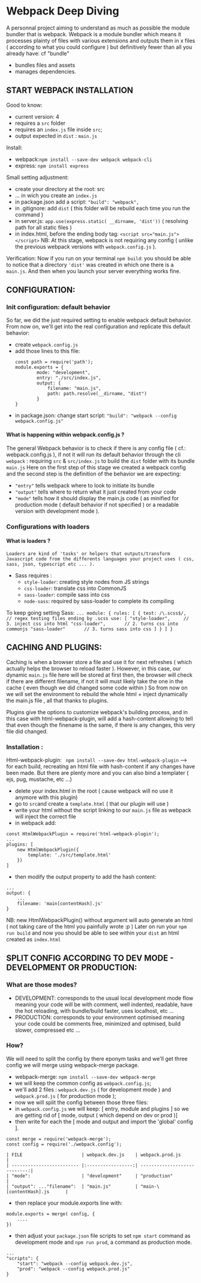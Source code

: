 # Webpack Deep Diving
A personnal project aiming to understand as much as possible the module bundler that is webpack.
Webpack is a module bundler which means it processes plainty of files with various extensions 
and outputs them in x files ( according to what you could configure ) but definitively fewer 
than all you already have: cf "bundle"
- bundles files and assets
- manages dependencies.

## START WEBPACK INSTALLATION
Good to know:
- current version: 4
- requires a ```src``` folder
- requires an ```index.js``` file inside ```src```;
- output expected in ```dist``` : ```main.js```


Install:
- webpack:```npm install --save-dev webpack webpack-cli```
- express: ```npm install express```


Small setting adjustment:
- create your directory at the root: src
- ... in wich you create an ```index.js```
- in package.json add a script: ```"build": "webpack",```
- in .gitignore: add ```dist``` ( this folder will be rebuild each time you run the command )
- in server.js: ```app.use(express.static( __dirname, 'dist'))``` ( resolving path for all static files )
- in index.html, before the ending body tag: ```<script src="main.js"></script>```
NB: At this stage, webpack is not requiring any config ( unlike the previous webpack versions with ```webpack.config.js``` ).


Verification:
Now if you run on your terminal ```npm build```: you should be able to notice that a directory ```'dist'``` was created in which one there is a ```main.js```.
And then when you launch your server everything works fine.

## CONFIGURATION:
### Init configuration: default behavior
So far, we did the just required setting to enable webpack default behavior.
From now on, we'll get into the real configuration and replicate this default behavior:
- create ```webpack.config.js```
- add those lines to this file:
    ``` 
    const path = require('path');
    module.exports = {
            mode: "development",
            entry: "./src/index.js",
            output: {
                filename: "main.js",
                path: path.resolve(__dirname, "dist")
            }
    }
    ```
- in package.json: change start script:
    ```"build": "webpack --config webpack.config.js"```


#### What is happening within webpack.config.js ?
The general Webpack behavior is to check if there is any config file ( cf.: webpack.config.js ),
if not it will run its default behavior through the cli ```webpack``` : requiring ```src``` & ```src/index.js``` to build the ```dist``` folder with its bundle ```main.js```
Here on the first step of this stage we created a webpack config
and the second step is the definition of the behavior we are expecting:
-  ```"entry"``` tells webpack where to look to initiate its bundle
-  ```"output"``` tells where to return what it just created from your code
-  ```"mode"``` tells how it should display the main.js code ( as minified 
for production mode ( default behavior if not specified ) or a readable 
version with development mode ).

### Configurations with loaders
#### What is loaders ?
    Loaders are kind of 'tasks' or helpers that outputs/transform Javascript code from the differents languages your project uses ( css, sass, json, typescript etc ... ).
    
- Sass requires :
    - ```style-loader```: creating style nodes from JS strings
    - ```css-loader```: translate css into CommonJS
    - ```sass-loader```: compile sass into css
    - ```node-sass```: required by sass-loader to complete its compiling

To keep going setting Sass:
    ```
    ...
    module: {
        rules: [
            {
                test: /\.scss$/,        // regex testing files ending by .scss
                use: [
                    "style-loader",     // 3. inject css into html
                    "css-loader",       // 2. turns css into commonjs
                    "sass-loader"       // 3. turns sass into css
                ]
            }
        ]
    }
    ```

## CACHING AND PLUGINS:
Caching is when a browser store a file and use it for next refreshes ( which actually helps the browser to reload faster ).
However, in this case, our dynamic ```main.js``` file here will be stored at first then, the browser will check if there are different filename, if not it will must likely take the one in the cache ( even though we did changed some code within )
So from now on we will set the environment to rebuild the whole html + inject dynamically the main.js file , all that thanks to plugins.

Plugins give the options to customize webpack's building process, and in this case with html-webpack-plugin, will add a hash-content allowing to tell that even though the finename is the same, if there is any changes, this very file did changed.

### Installation :
Html-webpack-plugin: ``` npm install --save-dev html-webpack-plugin``` --> for each build, recreating an html file with hash-content if any changes have been made.
But there are plenty more and you can also bind a templater ( ejs, pug, mustache, etc ...)

- delete your index.html in the root ( cause webpack will no use it anymore with this plugin)
- go to ```src```and create a ```template.html``` ( that our plugin will use )
- write your html without the script linking to our ```main.js``` file as webpack will inject the correct file
- in webpack add:
```
const HtmlWebpackPlugin = require('html-webpack-plugin');
...
plugins: [
    new HtmlWebpackPlugin({
        template: './src/template.html'
    })
]
```
- then modify the output property to add the hash content:
``` 
...
output: {
    ...
    filename: 'main[contentHash].js'
}
```

NB: new HtmlWebpackPlugin() without argument will auto generate an html ( not taking care of the html you painfully wrote :p )
Later on run your ```npm run build``` and now you should be able to see within your ```dist``` an html created as ```index.html```



## SPLIT CONFIG ACCORDING TO DEV MODE - DEVELOPMENT OR PRODUCTION:
### What are those modes?
- DEVELOPMENT: corresponds to the usual local development mode flow meaning your code will be with comment, well indented, readable, have the hot reloading, with bundle/build faster, uses localhost, etc ...
- PRODUCTION: corresponds to your environment optimised meaning your code could be comments free, minimized and optmised, build slower, compressed etc ...

### How?
We will need to split the config by there eponym tasks and we'll get three config we will merge using webpack-merge package.
- webpack-merge: ```npm install --save-dev webpack-merge```
- we will keep the common config as ```webpack.config.js```;
- we'll add 2 files : ```webpack.dev.js``` ( for development mode ) and ```webpack.prod.js``` ( for production mode );
- now we will split the config between those three files:
- in ```webpack.config.js``` we will keep: [ entry, module and plugins ] so we are getting rid of [ mode, output ( which depend on dev or prod )]
- then write for each the [ mode and output and import the 'global' config ].
```
const merge = require('webpack-merge');
const config = require('./webpack.config');

| FILE                      | webpack.dev.js    | webpack.prod.js              |
| ------------------------- |:-----------------:| ----------------------------:|
| "mode":                   | "development"     | "production"                 |
| "output": ..."filename":  | "main.js"         | "main-\[contentHash].js      |
```

- then replace your module.exports line with:
```
module.exports = merge( config, {
    ....
})
```
- then adjust your ```package.json``` file scripts to set ```npm start``` command as development mode and ```npm run prod```, a command as production mode.
```
...
"scripts": {
    "start": "webpack --config webpack.dev.js",
    "prod": "webpack --config webpack.prod.js"
}
```